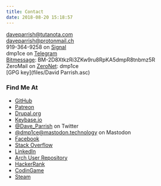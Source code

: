 ```yaml
---
title: Contact
date: 2018-08-20 15:18:57
---
```


daveparrish@tutanota.com<br />
daveparrish@protonmail.ch<br/>
919-364-9258 on [Signal](https://whispersystems.org/)<br />
dmp1ce on [Telegram](https://telegram.org/)<br />
[Bitmessage](https://bitmessage.org/wiki/Main_Page): BM-2D8XtkzRi3ZKw9ru8RpKA5dmpR8tnbmz5R<br />
ZeroMail on [ZeroNet](https://zeronet.io/): dmp1ce<br />
[GPG key](files/David Parrish.asc)

### Find Me At
* [GitHub](https://github.com/dmp1ce)
* [Patreon](https://www.patreon.com/dmp1ce)
* [Drupal.org](https://drupal.org/user/462094)
* [Keybase.io](https://keybase.io/daveparrish)
* [\@Dave_Parrish](https://twitter.com/Dave_Parrish) on Twitter
* [\@dmp1ce@mastodon.technology](https://mastodon.technology/@dmp1ce) on Mastodon
* [Facebook](https://www.facebook.com/daveparrish)
* [Stack Overflow](http://stackoverflow.com/users/350221/dave-parrish)
* [LinkedIn](https://www.linkedin.com/in/davemparrish)
* [Arch User Repository](https://aur.archlinux.org/packages/?SeB=m&K=dmp1ce)
* [HackerRank](https://www.hackerrank.com/daveparrish)
* [CodinGame](https://www.codingame.com/profile/7600aae35a7c4864a3b0dfb0e19f47710810371)
* [Steam](http://steamcommunity.com/id/DaveParrish/)
